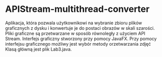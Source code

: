 # APIStream-multithread-converter
Aplikacja, która pozwala użytkownikowi na wybranie zbioru plików graficznych z dysku i konwertuje je do postaci obrazów w skali szarości.
Pliki graficzne są przetwarzane w sposób równoległy z użyciem API Stream.
Interfejs graficzny stworzony przy pomocy JavaFX. Przy pomocy interfejsu graficznego możliwy jest wybór metody orzetwarzania zdjęć
Klasą główną jest plik Lab3.java.

